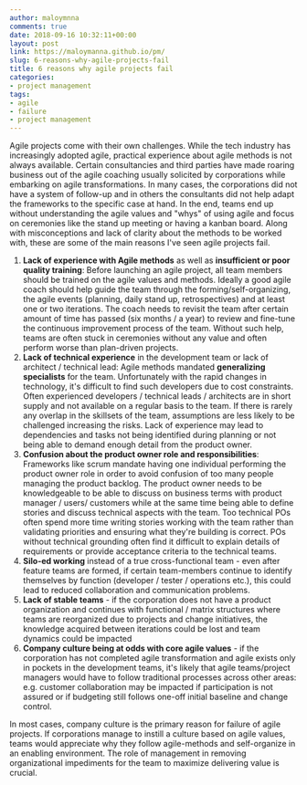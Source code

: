 ```yaml
---
author: maloymnna
comments: true
date: 2018-09-16 10:32:11+00:00
layout: post
link: https://maloymanna.github.io/pm/
slug: 6-reasons-why-agile-projects-fail
title: 6 reasons why agile projects fail
categories:
- project management
tags:
- agile
- failure
- project management
---
```


Agile projects come with their own challenges. While the tech industry has increasingly adopted agile, practical experience about agile methods is not always available. Certain consultancies and third parties have made roaring business out of the agile coaching usually solicited by corporations while embarking on agile transformations. In many cases, the corporations did not have a system of follow-up and in others the consultants did not help adapt the frameworks to the specific case at hand. In the end, teams end up without understanding the agile values and "whys" of using agile and focus on ceremonies like the stand up meeting or having a kanban board. Along with misconceptions and lack of clarity about the methods to be worked with, these are some of the main reasons I've seen agile projects fail. 

1. **Lack of experience with Agile methods** as well as  **insufficient or poor quality training**: Before launching an agile project, all team members should be trained on the agile values and methods. Ideally a good agile coach should help guide the team through the forming/self-organizing, the agile events (planning, daily stand up, retrospectives) and at least one or two iterations. The coach needs to revisit the team after certain amount of time has passed (six months / a year) to review and fine-tune the continuous improvement process of the team. Without such help, teams are often stuck in ceremonies without any value and often perform worse than plan-driven projects.
2. **Lack of technical experience** in the development team or lack of architect / technical lead: Agile methods mandated **generalizing specialists** for the team. Unfortunately with the rapid changes in technology, it's difficult to find such developers due to cost constraints. Often experienced developers / technical leads / architects are in short supply and not available on a regular basis to the team. If there is rarely any overlap in the skillsets of the team, assumptions are less likely to be challenged increasing the risks. Lack of experience may lead to dependencies and tasks not being identified during planning or not being able to demand enough detail from the product owner.
3. **Confusion about the product owner role and responsibilities**: Frameworks like scrum mandate having one individual performing the product owner role in order to avoid confusion of too many people managing the product backlog. The product owner needs to be knowledgeable to be able to discuss on business terms with product manager / users/ customers while at the same time being able to define stories and discuss technical aspects with the team. Too technical POs often spend more time writing stories working with the team rather than validating priorities and ensuring what they're building is correct. POs without technical grounding often find it difficult to explain details of requirements  or provide acceptance criteria to the technical teams.
4. **Silo-ed working** instead of a true cross-functional team - even after feature teams are formed, if certain team-members continue to identify themselves by function (developer / tester / operations etc.), this could lead to reduced collaboration and communication problems.
5. **Lack of stable teams** - if the corporation does not have a product organization and continues with functional / matrix structures where teams are reorganized due to projects and change initiatives, the knowledge acquired between iterations could be lost and team dynamics could be impacted 
6. **Company culture being at odds with core agile values** - if the corporation has not completed agile transformation and agile exists only in pockets in the development teams, it's likely that agile teams/project managers would have to follow traditional processes across other areas: e.g. customer collaboration may be impacted if participation is not assured or if budgeting still follows one-off initial baseline and change control. 

In most cases, company culture is the primary reason for failure of agile projects. If corporations manage to instill a culture based on agile values, teams would appreciate why they follow agile-methods and self-organize in an enabling environment. The role of management in removing organizational impediments for the team to maximize delivering value is crucial. 